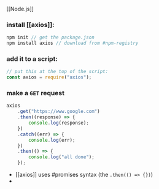 [[Node.js]]

### install [[axios]]:

```js
npm init // get the package.json
npm install axios // download from #npm-registry
```

### add it to a script:

```js
// put this at the top of the script:
const axios = require("axios");
```

### make a `GET` request

```js
axios
	.get("https://www.google.com")
	.then((response) => {
		console.log(response);
	})
	.catch((err) => {
		console.log(err);
	})
	.then(() => {
		console.log("all done");
	});
```

- [[axios]] uses #promises syntax (the `.then(() => {})`)
-
